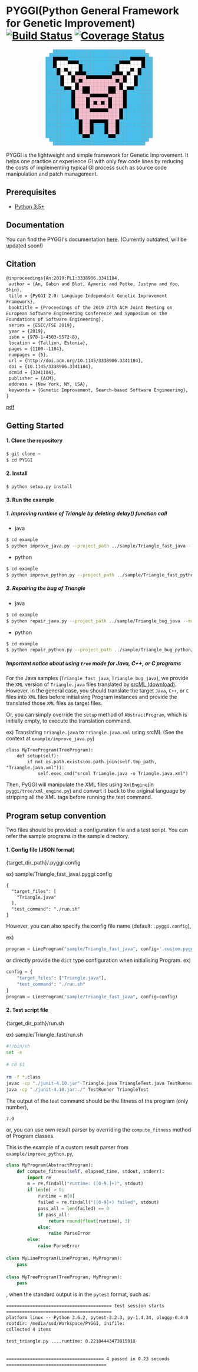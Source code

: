 # PYGGI(Python General Framework for Genetic Improvement) [![Build Status](https://travis-ci.org/coinse/pyggi.svg?branch=master)](https://travis-ci.org/coinse/pyggi) [![Coverage Status](https://coveralls.io/repos/github/coinse/pyggi/badge.svg?branch=master)](https://coveralls.io/github/coinse/pyggi?branch=master)

<p align="center">
  <img alt="PYGGI logo" src="/images/pyggi_logo.png" />
</p>


PYGGI is the lightweight and simple framework for Genetic Improvement.
It helps one practice or experience GI with only few code lines
by reducing the costs of implementing typical GI process
such as source code manipulation and patch management.


## Prerequisites
* [Python 3.5+](https://www.continuum.io/downloads)

## Documentation
You can find the PYGGI's documentation [here](https://coinse.github.io/pyggi/).
(Currently outdated, will be updated soon!)

## Citation

```
@inproceedings{An:2019:PLI:3338906.3341184,
 author = {An, Gabin and Blot, Aymeric and Petke, Justyna and Yoo, Shin},
 title = {PyGGI 2.0: Language Independent Genetic Improvement Framework},
 booktitle = {Proceedings of the 2019 27th ACM Joint Meeting on European Software Engineering Conference and Symposium on the Foundations of Software Engineering},
 series = {ESEC/FSE 2019},
 year = {2019},
 isbn = {978-1-4503-5572-8},
 location = {Tallinn, Estonia},
 pages = {1100--1104},
 numpages = {5},
 url = {http://doi.acm.org/10.1145/3338906.3341184},
 doi = {10.1145/3338906.3341184},
 acmid = {3341184},
 publisher = {ACM},
 address = {New York, NY, USA},
 keywords = {Genetic Improvement, Search-based Software Engineering},
}
```

[pdf](https://dl.acm.org/citation.cfm?id=3341184)

## Getting Started

#### 1. Clone the repository
```bash
$ git clone ~
$ cd PYGGI
```

#### 2. Install
```bash
$ python setup.py install
```

#### 3. Run the example
##### 1. Improving runtime of Triangle by deleting delay() function call
* java

```bash
$ cd example
$ python improve_java.py --project_path ../sample/Triangle_fast_java --mode [line|tree] --epoch [EPOCH] --iter [MAX_ITER]
```

* python

```bash
$ cd example
$ python improve_python.py --project_path ../sample/Triangle_fast_python/ --mode [line|tree] --epoch [EPOCH] --iter [MAX_ITER]
```

##### 2. Repairing the bug of Triangle
* java

```bash
$ cd example
$ python repair_java.py --project_path ../sample/Triangle_bug_java --mode [line|tree] --epoch [EPOCH] --iter [MAX_ITER]
```

* python

```bash
$ cd example
$ python repair_python.py --project_path ../sample/Triangle_bug_python/ --mode [line|tree] --epoch [EPOCH] --iter [MAX_ITER]
```

##### Important notice about using `tree` mode for Java, C++, or C programs
For the Java samples (`Triangle_fast_java`, `Triangle_bug_java`), we provide the `XML` version of `Triangle.java` files translated by [srcML (download)](https://www.srcml.org/#download).
However, in the general case, you should translate the target `Java`, `C++`, or `C` files into `XML` files before initialising Program instances and provide the translated those `XML` files as target files.

Or, you can simply override the `setup` method of `AbstractProgram`, which is initially empty, to execute the translation command.

ex) Translating `Triangle.java` to `Triangle.java.xml` using srcML (See the context at `example/improve_java.py`)
```
class MyTreeProgram(TreeProgram):
    def setup(self):
        if not os.path.exists(os.path.join(self.tmp_path, "Triangle.java.xml")):
            self.exec_cmd("srcml Triangle.java -o Triangle.java.xml")
```

Then, PyGGI will manipulate the XML files using `XmlEngine`(in `pyggi/tree/xml_engine.py`) and convert it back to the original language by stripping all the XML tags before running the test command.

## Program setup convention

Two files should be provided: a configuration file and a test script.
You can refer the sample programs in the sample directory.

#### 1. Config file (JSON format)
{target_dir_path}/.pyggi.config

ex) sample/Triangle_fast_java/.pyggi.config
```
{
  "target_files": [
    "Triangle.java"
  ],
  "test_command": "./run.sh"
}
```

However, you can also specify the config file name (default: `.pyggi.config`),

ex)
```python
program = LineProgram("sample/Triangle_fast_java", config='.custom.pyggi.config')
```

or directly provide the `dict` type configuration when initialising Program.
ex)

```python
config = {
    "target_files": ["Triangle.java"],
    "test_command": "./run.sh"
}
program = LineProgram("sample/Triangle_fast_java", config=config)
```

#### 2. Test script file
{target_dir_path}/run.sh

ex) sample/Triangle_fast/run.sh
```sh
#!/bin/sh
set -e

# cd $1

rm -f *.class
javac -cp "./junit-4.10.jar" Triangle.java TriangleTest.java TestRunner.java
java -cp "./junit-4.10.jar:./" TestRunner TriangleTest
```

The output of the test command should be the fitness of the program (only number),
```
7.0
```
or, you can use own result parser by overriding the `compute_fitness` method of Program classes.

This is the example of a custom result parser from `example/improve_python.py`,
```python
class MyProgram(AbstractProgram):
    def compute_fitness(self, elapsed_time, stdout, stderr):
        import re
        m = re.findall("runtime: ([0-9.]+)", stdout)
        if len(m) > 0:
            runtime = m[0]
            failed = re.findall("([0-9]+) failed", stdout)
            pass_all = len(failed) == 0
            if pass_all:
                return round(float(runtime), 3)
            else:
                raise ParseError
        else:
            raise ParseError

class MyLineProgram(LineProgram, MyProgram):
    pass

class MyTreeProgram(TreeProgram, MyProgram):
    pass
```
, when the standard output is in the `pytest` format, such as:
```
======================================== test session starts ========================================
platform linux -- Python 3.6.2, pytest-3.2.3, py-1.4.34, pluggy-0.4.0
rootdir: /media/ssd/Workspace/PYGGI, inifile:
collected 4 items                                                                                    

test_triangle.py ....runtime: 0.22184443473815918


===================================== 4 passed in 0.23 seconds ======================================
```
